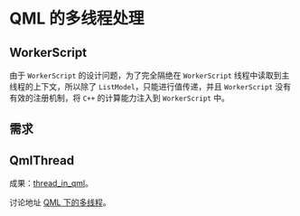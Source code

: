 # QML 的多线程处理

## WorkerScript

由于 `WorkerScript` 的设计问题，为了完全隔绝在 `WorkerScript` 线程中读取到主线程的上下文，所以除了 `ListModel`，只能进行值传递，并且 `WorkerScript` 没有有效的注册机制，将 `C++` 的计算能力注入到 `WorkerScript` 中。

## 需求

## QmlThread

成果：[thread_in_qml](https://github.com/qyvlik/QmlThread/blob/master/thread_in_qml/README.md)。

讨论地址 [QML 下的多线程](http://qtdream.com/topic/533/qml-%E4%B8%8B%E7%9A%84%E5%A4%9A%E7%BA%BF%E7%A8%8B)。